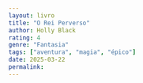 ```yaml
---
layout: livro
title: "O Rei Perverso"
author: Holly Black
rating: 4
genre: "Fantasia"
tags: ["aventura", "magia", "épico"]
date: 2025-03-22
permalink:
---
```


<html lang="pt-br">
<head>
    <meta charset="UTF-8">
    <meta name="viewport" content="width=device-width, initial-scale=1.0">
    <title>Resenha de Livro: O Rei Perverso</title> 
    <style>
        /* Resetando o margin e padding de todos os elementos */
        * {
            margin: 0;
            padding: 0;
            box-sizing: border-box;
        }

        body {
            font-family: Arial, sans-serif;
            line-height: 1.6;
            background-color: #f7f8fa;
            color: #333;
            padding: 20px;
            max-width: 900px; /* Largura máxima para centralizar o conteúdo */
            margin: 0 auto; /* Centralizando na tela */
        }

        h1 {
            font-size: 2.5em;
            color: #1d3557;
            text-align: center;
            margin-bottom: 30px;
        }

        h2 {
            font-size: 2em;
            color: #2c3e50;
            margin-top: 20px;
            margin-bottom: 10px;
        }

        p {
            font-size: 1.1em;
            margin-bottom: 15px;
            color: #555;
        }

        strong {
            font-weight: bold;
            color: #2980b9;
        }

        blockquote {
            background-color: #eaf2f8;
            border-left: 5px solid #2980b9;
            padding: 20px;
            margin: 20px 0;
            font-style: italic;
            font-size: 1.2em;
            color: #2c3e50;
        }

        ul {
            list-style-type: disc;
            margin-left: 20px;
        }

        a {
            color: #2980b9;
            text-decoration: none;
            transition: color 0.3s ease;
        }

        a:hover {
            color: #1d3557;
            text-decoration: underline;
        }

        /* Responsividade */
        @media (max-width: 768px) {
            body {
                padding: 15px;
            }

            h1 {
                font-size: 2em;
            }

            h2 {
                font-size: 1.5em;
            }

            p {
                font-size: 1em;
            }

            .buy-link {
                font-size: 1em;
            }
        }

    </style>
</head>
<body>

<h2>Contextualizando:</h2>
<p>Esse livro é um <strong>best seller</strong>, então ele faz parte da nossa lista. <strong>“O Rei Perverso”</strong> é o segundo livro da trilogia <strong>“Povos do Ar”</strong>, que ajudou a coroar <strong>Holly Black</strong> como a “Rainha das Fadas” da fantasia jovem adulta. Atraindo a crítica e os leitores, ganhou o prêmio Goodreads de Melhor Livro de Fantasia para Jovens Adultos em 2019 e conquistou fãs no mundo todo.</p>

<h2>Resumo da trama:</h2>
<p>Nesse livro, a história continua <strong>5 meses</strong> após os acontecimentos do último livro, com Cardan no trono sob juramento, devendo obediência e lealdade a Jude por <strong>1 ano e 1 dia</strong>. Basicamente um rei marionete, com Jude sendo sua senescal (conselheira) e tendo o verdadeiro poder. Disso surgem muitos problemas e essa interação é bem complicada, considerando a relação conflituosa deles.</p>

<p>O conflito surge justamente da instabilidade do poder dela e da coroa naquele momento. Ao longo do livro, Jude tem que lidar com a nova posição de poder a qual ela não está acostumada e com o clima de desconfiança que paira ao redor do Reinado de Cardan, além disso, a Rainha Submarina ambiciona colocar a filha no trono e ameaça conflito caso isso não aconteça.</p>

<h2>Temas:</h2>
<p>Mas o que dizer a respeito dos temas que esse livro trata? Política, política, política. É espionagem, intrigas, assassinato, traição, um monte de coisas. Mas vou tentar me concentrar nas partes que interessam para história e os personagens. Aí depois eu destrinchar essa politicagem toda e conto como foi a experiência.</p>

<p>Vamos focar no <strong>relacionamento entre Jude e Cardan<strong>, na <strong>manutenção do poder<strong> e na nova <strong>posição da Jude<strong>, <strong>intrigas familiares<strong> e, finalmente, <strong>intrigas políticas<strong>.</p>

<h2>Relacionamento entre Jude e Cardan:</h2>
<p>Se tem uma coisa que compete com os conflitos da corte e do reinado nesse livro, é o <strong>relacionamento entre Jude e Cardan</strong>.</p>

<blockquote>“Enemies to Lovers”, um termo que significa que encontraremos uma relação intensa, conflituosa e confusa, mas muito gostosa de acompanhar.</blockquote>

<p>Meu caro leitor, é sério, seríssimo! Vamos tirar um momento para elogiar a proeza de <strong>Holly Black</strong> no desenvolvimento de um relacionamento tão singular e intrigante.</p>

<p>Olha, o contexto já é problemático, pois Jude enganou Cardan para estar no trono e detém sobre ele poder absoluto. Mais que isso, os dois sabem que isso não vai durar para sempre e Jude teme que Cardan possa começar a almejar a posição de poder.</p>

<p>Isso faz sentido, pois a configuração da dinâmica é basicamente Jude resolvendo todos os problemas, enquanto Cardan mantém as aparências. Isso quer dizer festas, prazeres e vida mansa. Quem não gostaria?</p>

<p>Claro que isso tudo é graças à presença de Jude tomando conta de tudo. Porém, isso não impede ressentimentos e temores. E esses ressentimentos não impedem o sentimento que eles nutrem um pelo outro, desejo, gente, <strong>desejo ardente</strong>.</p>

<p>Quer queiram ou não, estão envolvidos em prol da coroa. Cardan também manteve contato com a corte das sombras e é bem próximo de Barata.</p>

<p>As coisas ficam ainda mais interessantes quando eles estão em público, pois Jude não pode demonstrar abertamente sua autoridade, pela repercussão que teria e a vulnerabilidade que causaria. Isso faz com que ela precise manter uma fachada: assim como Cardan tem que fingir ser o grande Rei, ela tem que fingir ser apenas sua Senescal, sua conselheira.</p>

<p>Eu achei particularmente satisfatório a relação dos dois. Cardan não me pareceu muito verossímil em alguns momentos, mas confesso que eu passo pano, a leitura foi muito estimulante.</p>

<p>Se quer saber em detalhes, assista o meu vídeo sobre a trilogia completa com spoilers.</p>

<p>Se você está se perguntando se a protagonista amadureceu desde o último livro, meu leitor, talvez se decepcione.</p>

<h2>Manutenção do poder e na nova posição da Jude:</h2>
<p>Isso fica evidente no desenrolar do livro e dos conflitos envolvendo a nova posição da Jude. Onde sabemos que ela busca neste livro uma forma de manter seu poder, como mencionado no prólogo.</p>

<p>A posição de Senescal é importante porque é uma das ocupações de maior influência sobre o Rei, se considerarmos que serve basicamente como braço direito dele. Porém, apesar disso, por ser humana, mesmo ocupando essa posição de poder, Jude é subestimada e tem dificuldade de se impor na corte.</p>

<p>É um contexto delicado, gente, essa característica de ser humana num mundo de féricos acompanha a Jude desde o <strong>Príncipe Cruel</strong>, e sua persistência perante a isso é o que atrai muitos admiradores. Aquela sensação de injustiça do príncipe cruel, ascende aqui em muitos momentos, mas com um pouco menos de impotência.</p>

<p>Mas é aí que vemos que a Jude ainda mantém certas inseguranças, medos e dificuldades. Minha impressão foi que a personagem evolui em habilidades e astúcia, mas não necessariamente amadureceu como pessoa.</p>

<p>Em muitos momentos ele tem o ímpeto de revelar que é a mão por detrás do trono, mesmo condenando isso, não consegue evitar e teme que isso seja uma fraqueza, o que realmente o é. Esses não são momentos onde há um interesse político envolvido, mas sim aquela necessidade do livro anterior de se encaixar, de ser reconhecida e ter seu lugar.</p>

<p>Na prática, ela continua se escondendo através de uma máscara, que antes era agressividade, violência e enganação, e agora é uma posição. Porém, não há erros aqui, é totalmente condizente com a história e faz parte do que torna a protagonista humana. Aqueles que buscavam uma postura mais madura da personagem, vão ter que aguardar até o próximo livro.</p>

<p>Como a sabedoria vem com a prática, eu diria que esse é o livro da prática, da transição. Cresce um pouco, assim como a protagonista, mas ainda está no meio do caminho. Os livros são muito agradáveis para seu público justamente por isso, na minha opinião, cada um representa um momento: introdução, desenvolvimento e conclusão, casando com: aprendizado no primeiro livro, autodescoberta no segundo e responsabilidade no terceiro.</p>

<p>A protagonista vai descobrir sobre amor, confiança e identidade neste livro.</p>

<p>Antes de mencionar uma camada mais profunda do livro, cheia de ressentimentos familiares por todos os lados. Aí vem uma curiosidade sobre <strong>“O Rei Perverso”</strong>:</p>

<p>No processo de escrita de O Rei Perverso, <strong>Holly Black</strong> enfrentou desafios criativos, apesar de já ser uma autora estabelecida. Ela mencionou que equilibrar as reviravoltas e momentos de tensão, sem perder o foco no desenvolvimento dos personagens, foi uma dificuldade. O objetivo era manter o mistério e a tensão da história, ao mesmo tempo em que se aprofundava nas relações e no enredo. Interessante, né?</p>

<h2>Intrigas familiares:</h2>
<p>No último livro, a relação de Jude com sua família terminou de forma conflituosa, principalmente com Taryn e Madoc. E em relação a Vivienne e Oak, estão vivendo no mundo mortal com Heather.</p>

<p>As irmãs gêmeas não se falam mais desde o confronto no último livro, com direito a espadas e encantamentos. Jude tem ressentimento de Taryn por se sentir traída e abandonada, enquanto Taryn se ressente da postura indiferente e do relacionamento entre Jude e Locke. No livro, também era descrito uma certa inveja do comportamento preferencialista de Madoc em relação à Jude, como se ele a privilegiasse.</p>

<p>Minha opinião sobre o modo como as duas personagens lidam com as situações e como o livro aborda isso você vai encontrar na resenha de <strong>“O Príncipe Cruel”</strong>, sem spoiler, ou no vídeo completo sobre a trilogia, com spoilers. Ambos vão estar na descrição.</p>

<p>Mas o ponto alto mesmo se manifesta através da interação entre Jude e Madoc, eu achei particularmente agradável. Madoc é um traidor, mas permanece como general e faz parte do “conselho” do rei. Jude é a Senescal e mão por trás do trono, foi ela quem frustou os planos de Madoc de colocar Oak no trono e agiu por conta própria. Sua intenção era evitar que Madoc virasse regente, manipulando Oak para reinar através dele, e possibilitar que Oak tivesse uma infância comum.</p>

<p>Quanto a Madoc, ele não guarda rancor, como Jude mesmo disse, é possível que ele a desse uma medalha por tal comportamento. No fundo ele sente orgulho. Porém, Madoc não mudou. Ele é ambicioso e não vai se resignar com a derrota, tornando-se um risco constante que Jude vai precisar gerenciar.</p>

<p>Esses três se envolvem de maneira intensa no livro, com momentos onde você se frustra e se choca com os acontecimentos, aumentando ainda mais a atmosfera de incerteza e insegurança relacionadas à nova posição de poder de Jude.</p>

<h2>Intrigas políticas:</h2>
<p>Como se não bastasse as tensões envolvendo os familiares de Jude, temos uma corte inteira de pessoas querendo se aproveitar da instabilidade da coroa naquele momento.</p>

<p>A começar pelo cenário de insegurança em relação ao reinado de Cardan, com muitos o julgando inadequado. Jude tem que se manter alerta e garantir que os nobres vejam a coroa com bons olhos para evitar traições. Tudo isso com Cardan não colaborando nem um pouco.</p>

<p>Além disso, há Orlagh que quer casar Nicasia, aquela garota que era amante de Cardan, com ele próprio, o Grande Rei. Isso com a pretensão de estender seu domínio para terra, o que para Jude não é nada bom, porque isso significa que Oak está em perigo.</p>

<p>Oak é o irmão de consideração da Jude e filho de Eldred, um garoto capaz de colocar um rei no poder, sendo ele mesmo capaz de um dia ascender ao poder, como Jude pretende.</p>

<p>Assim, Jude precisa lidar com as ameaças de conflito em caso de recusa, já que o antigo tratado de paz não tem mais validade com o novo Grande Rei. Então eles poderiam entrar em guerra se a Rainha se ofendesse ou se quisesse usar a recusa como pretexto.</p>

<p>Mas se é intriga que você procura, o conselho real é o lugar certo. Aquele que supostamente está lá para apoiar e aconselhar o rei, porém, evidentemente há alguns membros que trabalham secretamente para atrapalhar os planos da coroa. Jude também tem dor de cabeça com esses daí.</p>

<p>Além disso, não faltam ornamentos mágicos que influenciam toda a política no livro. É um item mágico para cá, um artifício mágico de lá e tudo isso faz você se perguntar o quanto a magia é influente no destino das coisas.</p>

<p>Há novos personagens ou personagens que já existiam, mas que ganharam destaque, eles também acrescentam mais profundidade a essas intrigas. Falando em personagens, o próprio Madoc é alguém que está tramando e muito nesse livro. É uma espécie de rivalidade entre mestre e aprendiz.</p>

<p>É estimulante toda essa coisa política, mas não falta uma dose de ação também, com Jude mais implacável e impiedosa em relação ao último livro. Então, tem tudo nesse livro, mas nunca o bastante, romance, intrigas, poder, mas é como chegar bem perto das nuvens e não poder tocá-las, frustrante. Acredite, o plot vai te surpreender.</p>

<h2>Para quem é o livro?</h2>
<p>Tá, mas “Kaique, se eu não gostei do <strong>príncipe cruel</strong>, vou me decepcionar com a continuação?”.</p>

<p>Meu caro espectador, sim e não.</p>

<p>Vamos do começo.</p>

<p>Se você procura um romance, você vai ficar mais feliz do que no livro anterior, mas ainda vai ficar com aquele, hã, como posso dizer… <strong>Gostinho de quero mais</strong>! Aí, meu amigo, só no próximo livro.</p>

<p>Agora se você é da bagunça e quer ver o circo pegar fogo, esse é o livro que você procura. Vem que tem. Política, traição, intrigas, assassinato, conflitos aos montes. É só sentar e ler.</p>

<p>Se você achou a Jude muito infantil no primeiro livro, não espere muito, passinhos de tartaruga, meu expectador. Dá uma crescidinha sim, se isso não te incomodou muito, vale esperar pelo próximo livro para vê as coisas tomaram outras proporções.</p>

<p>Como dito no começo: <strong>política, política, política, Heather!</strong> É bom mencionar que o nosso casal sáfico está a todo conflito nesse livro também, mas é um respiro para toda aquela politicagem.</p>

<p>Eu só quero lembrar que comprando pelo meu link de associado, você me apoia sem custo algum, e eu sou grato.</p>

<p>Mais um item para nossa lista impossível!</p>

</body>
</html>
